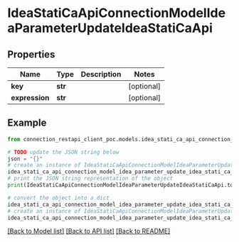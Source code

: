 # IdeaStatiCaApiConnectionModelIdeaParameterUpdateIdeaStatiCaApi


## Properties

Name | Type | Description | Notes
------------ | ------------- | ------------- | -------------
**key** | **str** |  | [optional] 
**expression** | **str** |  | [optional] 

## Example

```python
from connection_restapi_client_poc.models.idea_stati_ca_api_connection_model_idea_parameter_update_idea_stati_ca_api import IdeaStatiCaApiConnectionModelIdeaParameterUpdateIdeaStatiCaApi

# TODO update the JSON string below
json = "{}"
# create an instance of IdeaStatiCaApiConnectionModelIdeaParameterUpdateIdeaStatiCaApi from a JSON string
idea_stati_ca_api_connection_model_idea_parameter_update_idea_stati_ca_api_instance = IdeaStatiCaApiConnectionModelIdeaParameterUpdateIdeaStatiCaApi.from_json(json)
# print the JSON string representation of the object
print(IdeaStatiCaApiConnectionModelIdeaParameterUpdateIdeaStatiCaApi.to_json())

# convert the object into a dict
idea_stati_ca_api_connection_model_idea_parameter_update_idea_stati_ca_api_dict = idea_stati_ca_api_connection_model_idea_parameter_update_idea_stati_ca_api_instance.to_dict()
# create an instance of IdeaStatiCaApiConnectionModelIdeaParameterUpdateIdeaStatiCaApi from a dict
idea_stati_ca_api_connection_model_idea_parameter_update_idea_stati_ca_api_from_dict = IdeaStatiCaApiConnectionModelIdeaParameterUpdateIdeaStatiCaApi.from_dict(idea_stati_ca_api_connection_model_idea_parameter_update_idea_stati_ca_api_dict)
```
[[Back to Model list]](../README.md#documentation-for-models) [[Back to API list]](../README.md#documentation-for-api-endpoints) [[Back to README]](../README.md)


